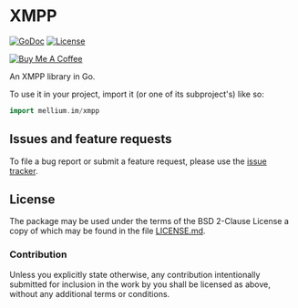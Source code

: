 # XMPP

[![GoDoc](https://godoc.org/mellium.im/xmpp?status.svg)](https://godoc.org/mellium.im/xmpp)
[![License](https://img.shields.io/badge/license-FreeBSD-blue.svg)](https://opensource.org/licenses/BSD-2-Clause)

[![Buy Me A Coffee](https://www.buymeacoffee.com/assets/img/custom_images/purple_img.png)](https://www.buymeacoffee.com/samwhited)

An XMPP library in Go.

To use it in your project, import it (or one of its subproject's) like so:

```go
import mellium.im/xmpp
```

## Issues and feature requests

To file a bug report or submit a feature request, please use the
[issue tracker][issues].

## License

The package may be used under the terms of the BSD 2-Clause License a copy of
which may be found in the file [LICENSE.md][LICENSE].

### Contribution

Unless you explicitly state otherwise, any contribution intentionally submitted
for inclusion in the work by you shall be licensed as above, without any
additional terms or conditions.

[issues]: https://bitbucket.org/mellium/xmpp/issues?status=new&status=open
[LICENSE]: ./LICENSE.md
